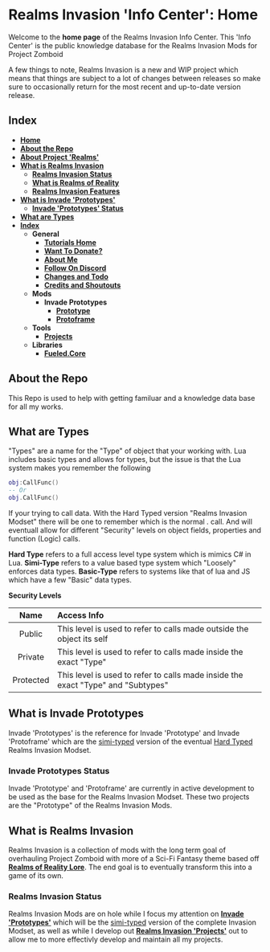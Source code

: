 # Realms Invasion 'Info Center': **Home**

Welcome to the **home page** of the Realms Invasion Info Center. 
This 'Info Center' is the public knowledge database for the Realms Invasion Mods for Project Zomboid

A few things to note, 
Realms Invasion is a new and WIP project which means that things are subject to a lot of changes between releases so make sure to occasionally return for the most recent and up-to-date version release.

## **Index**
- [**Home**](https://github.com/FueledByOCHD/Realms-Invasion-Info-Center/blob/develop/README.md)
- [**About the Repo**](https://github.com/FueledByOCHD/Realms-Invasion-Info-Center/blob/develop/README.md#about-the-repo)
- [**About Project 'Realms'**](https://github.com/FueledByOCHD/Realms-Invasion-Info-Center/blob/develop/AboutProjectRealms.md)
- [**What is Realms Invasion**](https://github.com/FueledByOCHD/Realms-Invasion-Info-Center/blob/develop/README.md#what-is-realms-invasion)
	- [**Realms Invasion Status**](https://github.com/FueledByOCHD/Realms-Invasion-Info-Center/blob/develop/README.md#realms-invasion-status)
	- [**What is Realms of Reality**](https://github.com/FueledByOCHD/Realms-Invasion-Info-Center/blob/develop/AboutRealmsOfReality.md)
    - [**Realms Invasion Features**](https://github.com/FueledByOCHD/Realms-Invasion-Info-Center/blob/develop/README.md#realms-invasion-features)
- [**What is Invade 'Prototypes'**](https://github.com/FueledByOCHD/Realms-Invasion-Info-Center/blob/develop/README.md#what-is-invade-prototypes)
	- [**Invade 'Prototypes' Status**](https://github.com/FueledByOCHD/Realms-Invasion-Info-Center/blob/develop/README.md#invade-prototypes-status)  
- [**What are Types**](https://github.com/FueledByOCHD/Realms-Invasion-Info-Center/blob/develop/README.md#what-are-types)  
- [**Index**](https://github.com/FueledByOCHD/Realms-Invasion-Info-Center/blob/develop/README.md#index)
    - **General**
        - [**Tutorials Home**](https://github.com/FueledByOCHD/Realms-Invasion-Info-Center/blob/develop/Tutorials/TutorialsHome.md)
        - [**Want To Donate?**](https://github.com/FueledByOCHD/Realms-Invasion-Info-Center/blob/develop/DonateToRI.md)
        - [**About Me**](https://github.com/FueledByOCHD/Realms-Invasion-Info-Center/blob/develop/AboutMe.md)
        - [**Follow On Discord**](https://discord.gg/8P2kvwm)
        - [**Changes and Todo**](https://github.com/FueledByOCHD/Realms-Invasion-Info-Center/blob/develop/Changes/RI_Todos.md)
        - [**Credits and Shoutouts**](https://github.com/FueledByOCHD/Realms-Invasion-Info-Center/blob/develop/Credits/RI_FullCredits.md)
    - **Mods**
		- **Invade Prototypes**
			- [**Prototype**](https://github.com/FueledByOCHD/Realms-Invasion-Info-Center/blob/develop/Mods/Prototypes/Prototype/InvadeProto.md)
			- [**Protoframe**](https://github.com/FueledByOCHD/Realms-Invasion-Info-Center/blob/develop/Mods/Prototypes/Protoframe/InvadeFrame.md)
    - **Tools**
        - [**Projects**](https://github.com/FueledByOCHD/Realms-Invasion-Info-Center/blob/develop/Tools/Projects/RI_Projects.md)
    - **Libraries**
        - [**Fueled.Core**](https://github.com/FueledByOCHD/Realms-Invasion-Info-Center/blob/develop/Libraries/Fueled%20Core/FueledCore.md)



## **About the Repo**

This Repo is used to help with getting familuar and a knowledge data base for all my works.

## **What are Types**

"Types" are a name for the "Type" of object that your working with. Lua includes basic types and allows for types, but the issue is that the Lua system makes you remember the following

```lua
obj:CallFunc()
-- Or
obj.CallFunc()
```

If your trying to call data. With the Hard Typed version "Realms Invasion Modset" there will be one
to remember which is the normal . call. And will eventuall allow for different "Security" levels on object fields, properties and function (Logic) calls.

**Hard Type** refers to a full access level type system which is mimics C# in Lua.
**Simi-Type** refers to a value based type system which "Loosely" enforces data types.
**Basic-Type** refers to systems like that of lua and JS which have a few "Basic" data types.

**Security Levels**

|Name|Access Info|
|:---:|:---|
|Public|This level is used to refer to calls made outside the object its self|
|Private|This level is used to refer to calls made inside the exact "Type"|
|Protected|This level is used to refer to calls made inside the exact "Type" and "Subtypes"|

## **What is Invade Prototypes**

Invade 'Prototypes' is the reference for Invade 'Prototype' and Invade 'Protoframe' which are the [simi-typed](https://github.com/FueledByOCHD/Realms-Invasion-Info-Center/blob/develop/README.md#what-are-types) version of the eventual [Hard Typed](https://github.com/FueledByOCHD/Realms-Invasion-Info-Center/blob/develop/README.md#what-are-types) Realms Invasion Modset. 

### **Invade Prototypes Status**

Invade 'Prototype' and 'Protoframe' are currently in active development to be used as the base for the Realms Invasion Modset. These two projects are the "Prototype" of the Realms Invasion Mods.

## **What is Realms Invasion**

Realms Invasion is a collection of mods with the long term goal of overhauling Project Zomboid with more of a Sci-Fi Fantasy theme based off [**Realms of Reality Lore**](https://github.com/FueledByOCHD/Realms-Invasion-Info-Center/blob/develop/AboutRealmsOfReality.md). The end goal is to eventually transform this into a game of its own.

### **Realms Invasion Status**

Realms Invasion Mods are on hole while I focus my attention on [**Invade 'Prototypes'**]() which will be the [simi-typed](https://github.com/FueledByOCHD/Realms-Invasion-Info-Center/blob/develop/README.md#what-are-types) version of the complete Invasion Modset, as well as while I develop out [**Realms Invasion 'Projects'**](https://github.com/FueledByOCHD/Realms-Invasion-Info-Center/blob/develop/Tools/Projects/RI_Projects.md) out to allow me to more effectivly develop and maintain all my projects.

